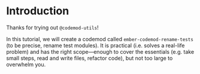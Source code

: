 # Introduction

Thanks for trying out `@codemod-utils`!

In this tutorial, we will create a codemod called `ember-codemod-rename-tests` (to be precise, rename test modules). It is practical (i.e. solves a real-life problem) and has the right scope—enough to cover the essentials (e.g. take small steps, read and write files, refactor code), but not too large to overwhelm you.
